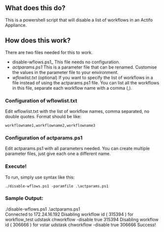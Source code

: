 
## What does this do?

This is a powershell script that will disable a list of workflows in an Actifo Appliance.

## How does this work?

There are two files needed for this to work.
* disable-wflows.ps1_  This file needs no configuration.  
* _actparams.ps1_  This is a parameter file that can be renamed.  Customise the values in the parameter file to your environment.
* _wflowlist.txt_ (optional) If you want to specify the list of workflows in a file instead of using the actparams.ps1 file.  You can list all the workflows in this file, separate each workflow name with a comma (,).

### Configuration of wflowlist.txt
Edit wflowlist.txt with the list of workflow names, comma separated, no double quotes.  Format should be like:
```
workflowname1,workflowname2,workflowname3
```

### Configuration of actparams.ps1
Edit actparams.ps1 with all parameters needed.  You can create multiple parameter files, just give each one a different name.

### Execute!
To run, simply use syntax like this:
```
./disable-wflows.ps1 -paramfile .\actparams.ps1
```

### Sample Output:
./disable-wflows.ps1 .\actparams.ps1                                                                                                                 
Connected to 172.24.16.192
Disabling workflow id ( 315394 ) for workflow_test
udstask chworkflow -disable true 315394
Disabling workflow id ( 306666 ) for vstar
udstask chworkflow -disable true 306666
Success!
